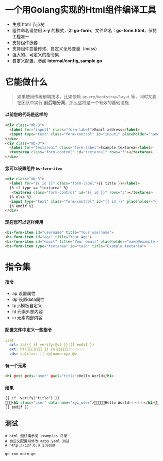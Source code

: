 # 一个用Golang实现的Html组件编译工具

+ 生成 html 节点树
+ 组件命名请使用 **x-y** 的模式，如 **go-form**，文件命名：**go-form.html**，保持工程唯一
+ 支持组件嵌套
+ 支持组件变量传递、自定义全局变量（mcss）
+ 强大的、可定义的指令集
+ 自定义配置，参阅 **internal/config_sample.go**

# 它能做什么
> 如果使用传统前端技术，比如依赖 `jquery/bootstrap/layui` 等，同时又要在团队中实行 **前后端分离**，那么这将是一个有效的基础设施
#### 以前您的代码是这样的
```html 
<div class="mb-3">
  <label for="input1" class="form-label">Email address</label>
  <input type="text" class="form-control" id="input1" placeholder="name@example.com">
</div>
<div class="mb-3">
  <label for="textarea1" class="form-label">Example textarea</label>
  <textarea class="form-control" id="textarea1" rows="3"></textarea>
</div>
```
#### 您可以设置组件 `bs-form-item`
```html 
<div class="mb-3">
  <label for="{{ id }}" class="form-label">{{ title }}</label>
  {% if type == "textarea" %}
   <textarea class="form-control" id="{{ id }}" rows="3"></textarea>
  {% else %}
  <input type="text" class="form-control" id="{{ id }}" placeholder="{{ placeholder }}">
  {% endif %}
</div>
```
#### 现在您可以这样使用
```html 
<bs-form-item id="username" title="Your username">
<bs-form-item id="age" title="Your Age">
<bs-form-item id="email" title="Your email" placeholder="name@example.com">
<bs-form-item type="textarea" id="taid" title="Example textarea">
```

# 指令集
#### 指令
+ ap 设置属性
+ dp 设置data属性
+ tp js模板自定义
+ ht 元素外部内容
+ in 元素内部内容
#### 配置文件中定义一些指令
```yaml
iset
  acl: tp|{{ if verify(@v) }}|{{ endif }}
  ext: ht|🤣🤣🤣|🌹🌹🌹 || in|💖💖💖💖💖|✨✨✨✨✨
  cds: ap|class || dp|name:xyz_@v
```
#### 有一个元素
```html 
<h1 @ext @cds="user" @acl="title">Hello World</h1>
```
#### 结果
```html
{{ if  verify("title") }}
🤣🤣🤣<h1 class="user" data-name="xyz_user">💖💖💖💖💖Hello World✨✨✨✨✨</h1>🌹🌹🌹
{{ endif }}
```

## 测试
```shell
# html 测试请参阅 examples 目录
# 自定义配置可修改 mcss.yaml 测试
# http://127.0.0.1:8080

go run main.go
```